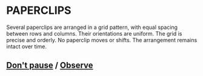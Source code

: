 # PAPERCLIPS

Several paperclips are arranged in a grid pattern, with equal spacing between rows and columns. Their orientations are uniform. The grid is precise and orderly. No paperclip moves or shifts. The arrangement remains intact over time.

## [Don't pause](page-d30e7baa43915f42) / [Observe](page-67207ed747ff1898)
